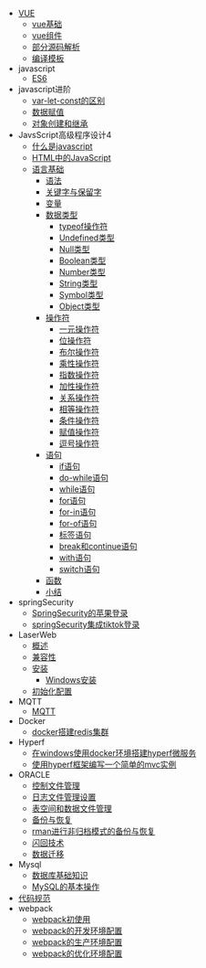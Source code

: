 - [VUE](vue/vue源码学习.md)
  - [vue基础](vue/vue基础.md)
  - [vue组件](vue/vue组件.md)
  - [部分源码解析](vue/部分源码解析.md)
  - [编译模板](vue/编译模板.md)
- javascript
  - [ES6](javascript/es6/es6.md)
- javascript进阶
  - [var-let-const的区别](javascript/js%E8%BF%9B%E9%98%B6/../js进阶/var-let-const的区别.md)
  - [数据赋值](javascript/js进阶/数据赋值.md)
  - [对象创建和继承](javascript/js进阶/对象的创建和继承.md)
- JavsScript高级程序设计4
  - [什么是javascript](./JavaScript高级程序设计4/什么是javascript.md)
  - [HTML中的JavaScript](./JavaScript高级程序设计4/HTML中的JavaScript.md)
  - [语言基础](./JavaScript高级程序设计4/语言基础.md)
    - [语法](./JavaScript高级程序设计4/语言基础/语法.md)
    - [关键字与保留字](./JavaScript高级程序设计4/语言基础/关键字与保留字.md)
    - [变量](./JavaScript高级程序设计4/语言基础/变量.md)
    - [数据类型](./JavaScript高级程序设计4/语言基础/数据类型.md)
      - [typeof操作符](./JavaScript高级程序设计4/语言基础/数据类型/typeof操作符.md)
      - [Undefined类型](./JavaScript高级程序设计4/语言基础/数据类型/Undefined类型.md)
      - [Null类型](./JavaScript高级程序设计4/语言基础/数据类型/Null类型.md)
      - [Boolean类型](./JavaScript高级程序设计4/语言基础/数据类型/Boolean类型.md)
      - [Number类型](./JavaScript高级程序设计4/语言基础/数据类型/Number类型.md)
      - [String类型](./JavaScript高级程序设计4/语言基础/数据类型/String类型.md)
      - [Symbol类型](./JavaScript高级程序设计4/语言基础/数据类型/Symbol类型.md)
      - [Object类型](./JavaScript高级程序设计4/语言基础/数据类型/Object类型.md)
    - [操作符](./JavaScript高级程序设计4/语言基础/操作符.md)
      - [一元操作符](./JavaScript高级程序设计4/语言基础/操作符/一元操作符.md)
      - [位操作符](./JavaScript高级程序设计4/语言基础/操作符/位操作符.md)
      - [布尔操作符](./JavaScript高级程序设计4/语言基础/操作符/布尔操作符.md)
      - [乘性操作符](./JavaScript高级程序设计4/语言基础/操作符/乘性操作符.md)
      - [指数操作符](./JavaScript高级程序设计4/语言基础/操作符/指数操作符.md)
      - [加性操作符](./JavaScript高级程序设计4/语言基础/操作符/加性操作符.md)
      - [关系操作符](./JavaScript高级程序设计4/语言基础/操作符/关系操作符.md)
      - [相等操作符](./JavaScript高级程序设计4/语言基础/操作符/相等操作符.md)
      - [条件操作符](./JavaScript高级程序设计4/语言基础/操作符/条件操作符.md)
      - [赋值操作符](./JavaScript高级程序设计4/语言基础/操作符/赋值操作符.md)
      - [逗号操作符](./JavaScript高级程序设计4/语言基础/操作符/逗号操作符.md)
    - [语句](JavaScript高级程序设计4/语言基础/语句.md)
      - [if语句](./JavaScript高级程序设计4/语言基础/语句/if语句.md)
      - [do-while语句](./JavaScript高级程序设计4/语言基础/语句/do-while语句.md)
      - [while语句](./JavaScript高级程序设计4/语言基础/语句/while语句.md)
      - [for语句](./JavaScript高级程序设计4/语言基础/语句/for语句.md)
      - [for-in语句](./JavaScript高级程序设计4/语言基础/语句/for-in语句.md)
      - [for-of语句](./JavaScript高级程序设计4/语言基础/语句/for-of语句.md)
      - [标签语句](./JavaScript高级程序设计4/语言基础/语句/标签语句.md)
      - [break和continue语句](./JavaScript高级程序设计4/语言基础/语句/break和continue语句.md)
      - [with语句](./JavaScript高级程序设计4/语言基础/语句/with语句.md)
      - [switch语句](./JavaScript高级程序设计4/语言基础/语句/switch语句.md)
    - [函数](./JavaScript高级程序设计4/语言基础/函数.md)
    - [小结](./JavaScript高级程序设计4/语言基础/小结.md)
- springSecurity
  - [SpringSecurity的苹果登录](springSecurity/SpringSecurity的苹果登录.md)
  - [springSecurity集成tiktok登录](springSecurity/springSecurity集成tiktok登录.md)
- LaserWeb
  - [概述](Laser-Web/概述.md)
  - [兼容性](Laser-Web/兼容性.md)
  - [安装](Laser-Web/安装.md)
    - [Windows安装](Laser-Web/Windows安装.md)
  - [初始化配置](Laser-Web/初始化配置.md)
- MQTT
  - [MQTT](MQTT/mqtt.md)
- Docker
  - [docker搭建redis集群](redis/docker搭建redis集群.md)
- Hyperf
  - [在windows使用docker环境搭建hyperf微服务](hyperf/在windows使用docker环境搭建hyperf微服务.md)
  - [使用hyperf框架编写一个简单的mvc实例](hyperf/使用hyperf框架编写一个简单的mvc实例.md)
- ORACLE
  - [控制文件管理](oracle/控制文件管理.+md)
  - [日志文件管理设置](oracle/日志文件管理设置.md)
  - [表空间和数据文件管理](oracle/表空间和数据文件管理.md)
  - [备份与恢复](oracle/备份与恢复.md)
  - [rman进行非归档模式的备份与恢复](oracle/rman进行非归档模式的备份与恢复.md)
  - [闪回技术](oracle/闪回技术.md)
  - [数据迁移](oracle/数据迁移.md)
- Mysql
  - [数据库基础知识](mysql/数据库基础知识.md)
  - [MySQL的基本操作](mysql/MySQL的基本操作.md)
- [代码规范](code-specification/specification.md)
- webpack
  - [webpack初使用](./webpack/webpack初使用.md)
  - [webpack的开发环境配置](./webpack/webpack的开发环境配置.md)
  - [webpack的生产环境配置](./webpack/webpack的生产环境配置.md)
  - [webpack的优化环境配置](./webpack/webpack的优化环境配置.md)